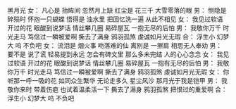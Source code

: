 黑月光
女：
凡心是 抬眸间 忽然月上缺
红尘是 花三千 大雪零落的眼
男：
恻隐是 碎殒时 怀抱一只蝴蝶
悟得是 浊水里 把回忆洗一遍
从此不相见
女：
我见过软语 开过的花
眼酸到说梦话
情丝攀几圈 易碎屋瓦
一抱无尽的后怕
男：
我敬你万千 时光走马
笃信过一瞬被爱啊
撕去了满身 鸦羽孤煞
虔诚如月光无瑕
合：
浮生小 幻梦大
呜 不负吧
女：
流泪是 烟火事 吻落难的仙
离别是 一擦肩 相思无人奉劝
男：
要不是 说了谎 轻易提到永远
怎会有碑文里
那么多未完结
人的心心念念
女：
我见过软语 开过的花
眼酸到说梦话
情丝攀几圈 易碎屋瓦
一抱有无尽的后怕
男：
我敬你万千 时光走马
笃信过一瞬被爱啊
撕去了满身 鸦羽孤煞
虔诚如月光无瑕
女：
你听那一呼一吸的花
如同众生繁华
无论走多久 星尘风沙
那月光于我是铠甲
男：
我敬你来时 带着伤疤
也试着温柔活一下
撕去了满身 鸦羽孤煞
把恨过的重爱啊
合：
浮生小 幻梦大
呜 不负吧